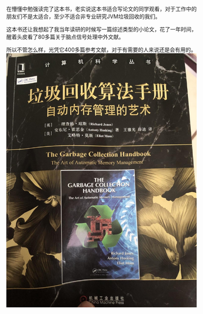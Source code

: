 在懵懂中勉强读完了这本书，老实说这本书适合写论文的同学观看，对于工作中的朋友们不是太适合，至少不适合非专业研究JVM垃圾回收的我们。

这本书还让我想起了我当年读研的时候写一篇综述类型的小论文，花了一年时间，醒着头皮看了80多篇关于脑点信号处理中外文献。

所以不管怎么样，光凭它400多篇参考文献，对于有需要的人来说还是会有用的。
![](8350955-9a7c2579150e7507.jpg)